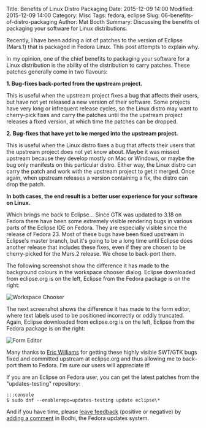 Title: Benefits of Linux Distro Packaging
Date: 2015-12-09 14:00
Modified: 2015-12-09 14:00
Category: Misc
Tags: fedora, eclipse
Slug: 06-benefits-of-distro-packaging
Author: Mat Booth
Summary: Discussing the benefits of packaging your software for Linux distributions.

Recently, I have been adding a lot of patches to the version of Eclipse (Mars.1) that is packaged in Fedora Linux. This post attempts to explain why.

In my opinion, one of the chief benefits to packaging your software for a Linux distribution is the ability of the distribution to carry patches. These patches generally come in two flavours:

**1. Bug-fixes back-ported from the upstream project.**

This is useful when the upstream project fixes a bug that affects their users, but have not yet released a new version of their software. Some projects have very long or infrequent release cycles, so the Linux distro may want to cherry-pick fixes and carry the patches until the the upstream project releases a fixed version, at which time the patches can be dropped.

**2\. Bug-fixes that have yet to be merged into the upstream project.**

This is useful when the Linux distro fixes a bug that affects their users that the upstream project does not yet know about. Maybe it was missed upstream because they develop mostly on Mac or Windows, or maybe the bug only manifests on this particular distro. Either way, the Linux distro can carry the patch and work with the upstream project to get it merged. Once again, when upstream releases a version containing a fix, the distro can drop the patch.

**In both cases, the end result is a better user experience for your software on Linux.**

Which brings me back to Eclipse... Since GTK was updated to 3.18 on Fedora there have been some extremely visible rendering bugs in various parts of the Eclipse IDE on Fedora. They are especially visible since the release of Fedora 23. Most of these bugs have been fixed upstream in Eclipse's master branch, but it's going to be a long time until Eclipse does another release that includes these fixes, even if they are chosen to be cherry-picked for the Mars.2 release. We chose to back-port them.

The following screenshot show the difference it has made to the background colours in the workspace chooser dialog. Eclipse downloaded from eclipse.org is on the left, Eclipse from the Fedora package is on the right:

![Workspace Chooser]({filename}/images/workspace_chooser_colors.png)

The next screenshot shows the difference it has made to the form editor, where text labels used to be positioned incorrectly or oddly truncated. Again, Eclipse downloaded from eclipse.org is on the left, Eclipse from the Fedora package is on the right:

![Form Editor]({filename}/images/form_editor_text.png)

Many thanks to [Eric Williams](https://twitter.com/yyzericwill) for getting these highly visible SWT/GTK bugs fixed and committed upstream at eclipse.org and thus allowing me to back-port them to Fedora. I'm sure our users will appreciate it!

If you are an Eclipse on Fedora user, you can get the latest patches from the "updates-testing" repository:

    :::console
    $ sudo dnf --enablerepo=updates-testing update eclipse\*

And if you have time, please [leave feedback]() (positive or negative) by [adding a comment]() in Bodhi, the Fedora updates system.


